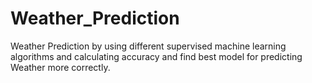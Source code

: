 # Weather_Prediction
Weather Prediction by using different supervised machine learning algorithms and calculating accuracy and find best model for predicting Weather more correctly.
